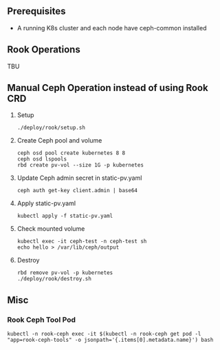 ## Prerequisites

- A running K8s cluster and each node have ceph-common installed 

## Rook Operations
TBU

## Manual Ceph Operation instead of using Rook CRD

1. Setup
    ```
    ./deploy/rook/setup.sh
    ```

2. Create Ceph pool and volume
    ```
    ceph osd pool create kubernetes 8 8
    ceph osd lspools
    rbd create pv-vol --size 1G -p kubernetes
    ```

3. Update Ceph admin secret in static-pv.yaml
    ```
    ceph auth get-key client.admin | base64
    ```

3. Apply static-pv.yaml
    ```
    kubectl apply -f static-pv.yaml
    ```

4. Check mounted volume
    ```
    kubectl exec -it ceph-test -n ceph-test sh
    echo hello > /var/lib/ceph/output
    ```

5. Destroy
    ```
    rbd remove pv-vol -p kubernetes
    ./deploy/rook/destroy.sh
    ```

## Misc

### Rook Ceph Tool Pod
```
kubectl -n rook-ceph exec -it $(kubectl -n rook-ceph get pod -l "app=rook-ceph-tools" -o jsonpath='{.items[0].metadata.name}') bash
```